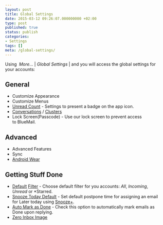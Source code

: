 ```yaml
---
layout: post
title: Global Settings
date: 2015-03-12 09:26:07.000000000 +02:00
type: post
published: true
status: publish
categories:
- Settings
tags: []
meta: /global-settings/
---
```


Using  *More...* \| *Global Settings* \| and you will access the global settings for your accounts:

## General

* Customize Appearance
* Customize Menus
* [Unread Count](/unread-count-badge-app-icon/) - Settings to present a badge on the app icon.
* [Conversations](/blue-mail-conversations-support/) / [Clusters](/what-are-clusters-and-how-to-use-them/)
* Lock Screen(Passcode) - Use our lock screen to prevent access to BlueMail.

## Advanced

* Advanced Features
* Sync
* [Android Wear](/android-wear-bluemail/)

## Getting Stuff Done

* [Default](/top-bar-left-triangle-menu/) [Filter](/top-bar-left-triangle-menu/) - Choose default filter for you accounts: *All*, *Incoming*, *Unread* or *Starred.
* [Snooze Today Default](/default-to-assign-an-email/) - Set default postpone time for assigning an email for Later today using [Snooze+](/how-to-configure-the-bottom-bar-actions/).
* [Auto Mark as Done](/mark-as-done/) - Check this option to automatically mark emails as Done upon replying.
* [Zero Inbox Image](/reach-a-zero-inbox/)